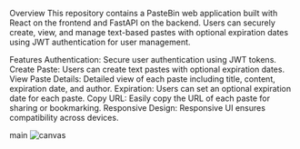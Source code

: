 Overview
This repository contains a PasteBin web application built with React on the frontend and FastAPI on the backend. Users can securely create, view, and manage text-based pastes with optional expiration dates using JWT authentication for user management.

Features
Authentication: Secure user authentication using JWT tokens.
Create Paste: Users can create text pastes with optional expiration dates.
View Paste Details: Detailed view of each paste including title, content, expiration date, and author.
Expiration: Users can set an optional expiration date for each paste.
Copy URL: Easily copy the URL of each paste for sharing or bookmarking.
Responsive Design: Responsive UI ensures compatibility across devices.

main
![canvas](https://github.com/user-attachments/assets/3f2bd41e-b006-4c07-8419-4f49c8c47617)
